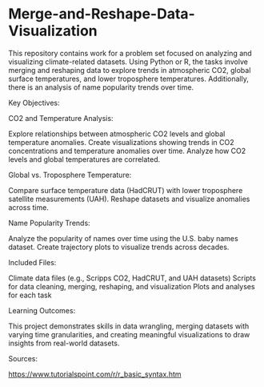 # Merge-and-Reshape-Data-Visualization

This repository contains work for a problem set focused on analyzing and visualizing climate-related datasets. Using Python or R, the tasks involve merging and reshaping data to explore trends in atmospheric CO2, global surface temperatures, and lower troposphere temperatures. Additionally, there is an analysis of name popularity trends over time.

Key Objectives:

CO2 and Temperature Analysis:

Explore relationships between atmospheric CO2 levels and global temperature anomalies.
Create visualizations showing trends in CO2 concentrations and temperature anomalies over time.
Analyze how CO2 levels and global temperatures are correlated.

Global vs. Troposphere Temperature:

Compare surface temperature data (HadCRUT) with lower troposphere satellite measurements (UAH).
Reshape datasets and visualize anomalies across time.

Name Popularity Trends:

Analyze the popularity of names over time using the U.S. baby names dataset.
Create trajectory plots to visualize trends across decades.

Included Files:

Climate data files (e.g., Scripps CO2, HadCRUT, and UAH datasets)
Scripts for data cleaning, merging, reshaping, and visualization
Plots and analyses for each task

Learning Outcomes:

This project demonstrates skills in data wrangling, merging datasets with varying time granularities, and creating meaningful visualizations to draw insights from real-world datasets.

Sources: 

https://www.tutorialspoint.com/r/r_basic_syntax.htm

